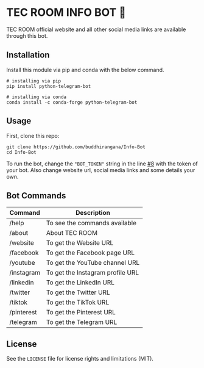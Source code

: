 # TEC ROOM INFO BOT 🤖

TEC ROOM official website and all other social media links are available through this bot.

## Installation

Install this module via pip and conda with the below command.

```shell
# installing via pip
pip install python-telegram-bot

# installing via conda
conda install -c conda-forge python-telegram-bot
```

## Usage

First, clone this repo:

```shell
git clone https://github.com/buddhirangana/Info-Bot
cd Info-Bot
```

To run the bot, change the `"BOT_TOKEN"` string in the line <a href="https://github.com/buddhirangana/Info-Bot/blob/main/bot.py#L8">#8</a> with the token of your bot. Also change website url, social media links and some details your own. 

## Bot Commands

| Command     | Description                                          |
| -------     | ---------------------------------------------------- |
| /help       | To see the commands available                        |
| /about      | About TEC ROOM                                       |
| /website    | To get the Website URL                               |
| /facebook   | To get the Facebook page URL                         |
| /youtube    | To get the YouTube channel URL                       |
| /instagram  | To get the Instagram profile URL                     |
| /linkedin   | To get the LinkedIn URL                              |
| /twitter    | To get the Twitter URL                               |
| /tiktok     | To get the TikTok URL                                |
| /pinterest  | To get the Pinterest URL                             |
| /telegram   | To get the Telegram URL                              |

## License

See the `LICENSE` file for license rights and limitations (MIT).
